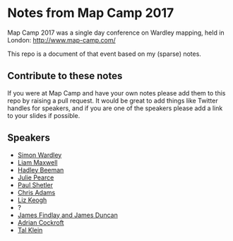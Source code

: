 # Notes from Map Camp 2017

Map Camp 2017 was a single day conference on Wardley mapping, held in London: http://www.map-camp.com/

This repo is a document of that event based on my (sparse) notes.

## Contribute to these notes

If you were at Map Camp and have your own notes please add them to this repo by raising a pull request. It would be great to add things like Twitter handles for speakers, and if you are one of the speakers please add a link to your slides if possible.

## Speakers
 - [Simon Wardley](simon_wardley.md)
 - [Liam Maxwell](liam_maxwell.md)
 - [Hadley Beeman](hadley_beeman.md)
 - [Julie Pearce](julie_pearce.md)
 - [Paul Shetler](paul_shetler.md)
 - [Chris Adams](chris_adams.md)
 - [Liz Keogh](liz_keogh.md)
 - ?
 - [James Findlay and James Duncan](findlay_and_duncan.md)
 - [Adrian Cockroft](adrian_cockcroft.md)
 - [Tal Klein](tal_klein.md)
